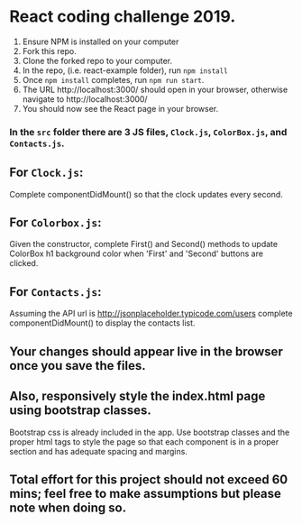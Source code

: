 # React coding challenge 2019.

1) Ensure NPM is installed on your computer
2) Fork this repo. 
3) Clone the forked repo to your computer.
4) In the repo, (i.e. react-example folder), run `npm install`
5) Once `npm install` completes, run `npm run start`.
6) The URL http://localhost:3000/ should open in your browser,
   otherwise navigate to http://localhost:3000/
7) You should now see the React page in your browser.
   
### In the `src` folder there are 3 JS files, `Clock.js`, `ColorBox.js`, and `Contacts.js`.

## For `Clock.js`:
Complete componentDidMount() so that the clock updates every second.

## For `Colorbox.js`:
Given the constructor, complete First() and Second() methods to update ColorBox h1 background color when 'First' and 'Second' buttons are clicked.

## For `Contacts.js`:
Assuming the API url is http://jsonplaceholder.typicode.com/users complete componentDidMount() to display the contacts list.

## Your changes should appear live in the browser once you save the files.
 
## Also, responsively style the index.html page using bootstrap classes.
Bootstrap css is already included in the app. Use bootstrap classes and the proper
html tags to style the page so that each component is in a proper section and has adequate spacing and margins.

## Total effort for this project should not exceed 60 mins; feel free to make assumptions but please note when doing so.


